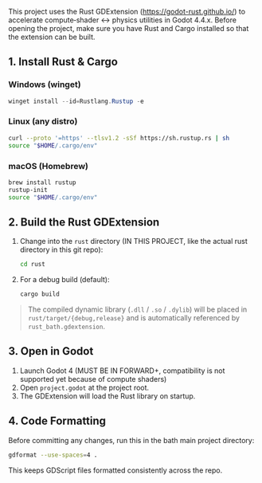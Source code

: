 This project uses the Rust GDExtension (https://godot-rust.github.io/) to accelerate compute‐shader <-> physics utilities in Godot 4.4.x.
Before opening the project, make sure you have Rust and Cargo installed so that the extension can be built.
## 1. Install Rust & Cargo
### Windows (winget)
```powershell
winget install --id=Rustlang.Rustup -e
```

### Linux (any distro)
```bash
curl --proto '=https' --tlsv1.2 -sSf https://sh.rustup.rs | sh
source "$HOME/.cargo/env"
```

### macOS (Homebrew)
```bash
brew install rustup
rustup-init
source "$HOME/.cargo/env"
```

## 2. Build the Rust GDExtension
1. Change into the `rust` directory (IN THIS PROJECT, like the actual rust directory in this git repo):
    ```bash
    cd rust
    ```
2. For a debug build (default):
    ```bash
    cargo build
    ```
    
> The compiled dynamic library (`.dll` / `.so` / `.dylib`) will be placed in `rust/target/{debug,release}` and is automatically referenced by `rust_bath.gdextension`.

## 3. Open in Godot
1. Launch Godot 4 (MUST BE IN FORWARD+, compatibility is not supported yet because of compute shaders)
2. Open `project.godot` at the project root.
3. The GDExtension will load the Rust library on startup.


## 4. Code Formatting
Before committing any changes, run this in the bath main project directory:
```bash
gdformat --use-spaces=4 .
```
This keeps GDScript files formatted consistently across the repo.
